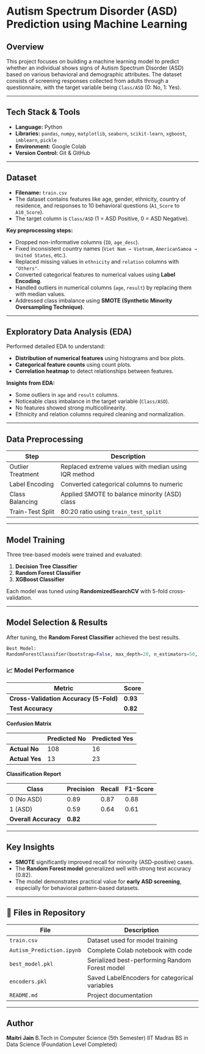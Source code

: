 # Autism Spectrum Disorder (ASD) Prediction using Machine Learning

## Overview

This project focuses on building a machine learning model to predict whether an individual shows signs of Autism Spectrum Disorder (ASD) based on various behavioral and demographic attributes.
The dataset consists of screening responses collected from adults through a questionnaire, with the target variable being `Class/ASD` (0: No, 1: Yes).

---

## Tech Stack & Tools

* **Language:** Python
* **Libraries:** `pandas`, `numpy`, `matplotlib`, `seaborn`, `scikit-learn`, `xgboost`, `imblearn`, `pickle`
* **Environment:** Google Colab
* **Version Control:** Git & GitHub

---

## Dataset

* **Filename:** `train.csv`
* The dataset contains features like age, gender, ethnicity, country of residence, and responses to 10 behavioral questions (`A1_Score` to `A10_Score`).
* The target column is `Class/ASD` (1 = ASD Positive, 0 = ASD Negative).

**Key preprocessing steps:**

* Dropped non-informative columns (`ID`, `age_desc`).
* Fixed inconsistent country names (`Viet Nam → Vietnam`, `AmericanSamoa → United States`, etc.).
* Replaced missing values in `ethnicity` and `relation` columns with `"Others"`.
* Converted categorical features to numerical values using **Label Encoding**.
* Handled outliers in numerical columns (`age`, `result`) by replacing them with median values.
* Addressed class imbalance using **SMOTE (Synthetic Minority Oversampling Technique)**.

---

## Exploratory Data Analysis (EDA)

Performed detailed EDA to understand:

* **Distribution of numerical features** using histograms and box plots.
* **Categorical feature counts** using count plots.
* **Correlation heatmap** to detect relationships between features.

**Insights from EDA:**

* Some outliers in `age` and `result` columns.
* Noticeable class imbalance in the target variable (`Class/ASD`).
* No features showed strong multicollinearity.
* Ethnicity and relation columns required cleaning and normalization.

---

## Data Preprocessing

| Step              | Description                                          |
| ----------------- | ---------------------------------------------------- |
| Outlier Treatment | Replaced extreme values with median using IQR method |
| Label Encoding    | Converted categorical columns to numeric             |
| Class Balancing   | Applied SMOTE to balance minority (ASD) class        |
| Train-Test Split  | 80:20 ratio using `train_test_split`                 |

---

## Model Training

Three tree-based models were trained and evaluated:

1. **Decision Tree Classifier**
2. **Random Forest Classifier**
3. **XGBoost Classifier**

Each model was tuned using **RandomizedSearchCV** with 5-fold cross-validation.

---

## Model Selection & Results

After tuning, the **Random Forest Classifier** achieved the best results.

```python
Best Model:
RandomForestClassifier(bootstrap=False, max_depth=20, n_estimators=50, random_state=42)
```

### 📈 Model Performance

| Metric                                 | Score    |
| -------------------------------------- | -------- |
| **Cross-Validation Accuracy (5-Fold)** | **0.93** |
| **Test Accuracy**                      | **0.82** |

**Confusion Matrix**

|                | Predicted No | Predicted Yes |
| -------------- | ------------ | ------------- |
| **Actual No**  | 108          | 16            |
| **Actual Yes** | 13           | 23            |

**Classification Report**

| Class                | Precision | Recall | F1-Score |
| -------------------- | --------- | ------ | -------- |
| 0 (No ASD)           | 0.89      | 0.87   | 0.88     |
| 1 (ASD)              | 0.59      | 0.64   | 0.61     |
| **Overall Accuracy** | **0.82**  |        |          |

---

## Key Insights

* **SMOTE** significantly improved recall for minority (ASD-positive) cases.
* The **Random Forest model** generalized well with strong test accuracy (0.82).
* The model demonstrates practical value for **early ASD screening**, especially for behavioral pattern-based datasets.

---

## 🧾 Files in Repository

| File                      | Description                                    |
| ------------------------- | ---------------------------------------------- |
| `train.csv`               | Dataset used for model training                |
| `Autism_Prediction.ipynb` | Complete Colab notebook with code              |
| `best_model.pkl`          | Serialized best-performing Random Forest model |
| `encoders.pkl`            | Saved LabelEncoders for categorical variables  |
| `README.md`               | Project documentation                          |

---

## Author

**Maitri Jain**
B.Tech in Computer Science (5th Semester)
IIT Madras BS in Data Science (Foundation Level Completed)

